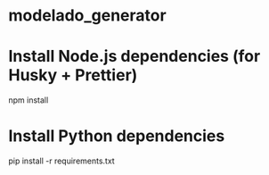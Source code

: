 # modelado_generator

# Install Node.js dependencies (for Husky + Prettier)

npm install

# Install Python dependencies

pip install -r requirements.txt
